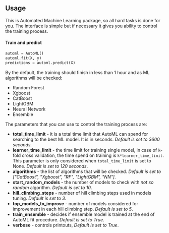 ## Usage

This is Automated Machine Learning package, so all hard tasks is done for you. The interface is simple but if necessary it gives you ability to control the training process.

#### Train and predict

```python
automl = AutoML()
automl.fit(X, y)
predictions = automl.predict(X)
```

By the default, the training should finish in less than 1 hour and as ML algorithms will be checked:

- Random Forest
- Xgboost
- CatBoost
- LightGBM
- Neural Network
- Ensemble

The parameters that you can use to control the training process are:

- **total_time_limit** - it is a total time limit that AutoML can spend for searching to the best ML model. It is in seconds. _Default is set to 3600 seconds._
- **learner_time_limit** - the time limit for training single model, in case of `k`-fold cross validation, the time spend on training is `k*learner_time_limit`. This parameter is only considered when `total_time_limit` is set to None. _Default is set to 120 seconds_.
- **algorithms** - the list of algorithms that will be checked. _Default is set to ["CatBoost", "Xgboost", "RF", "LightGBM", "NN"]_.
- **start_random_models** - the number of models to check with _not so random_ algorithm. _Default is set to 10_.
- **hill_climbing_steps** - number of hill climbing steps used in models tuning. _Default is set to 3_.
- **top_models_to_improve** - number of models considered for improvement in each hill climbing step. _Default is set to 5_.
- **train_ensemble** - decides if ensemble model is trained at the end of AutoML fit procedure. _Default is set to True_.
- **verbose** - controls printouts, _Default is set to True_.

